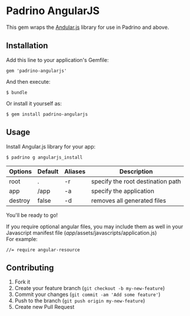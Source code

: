 # Padrino AngularJS

This gem wraps the [Andular.js](http://angularjs.org/) library for use in Padrino and above.

## Installation

Add this line to your application's Gemfile:

    gem 'padrino-angularjs'

And then execute:

    $ bundle

Or install it yourself as:

    $ gem install padrino-angularjs

## Usage

Install Angular.js library for your app:

    $ padrino g angularjs_install

Options|Default|Aliases|Description
-------|-------|-------|-----------
root   |.      |-r     |specify the root destination path
app    |/app   |-a     |specify the application
destroy|false  |-d     |removes all generated files

You'll be ready to go!

If you require optional angular files, you may include them as well in your Javascript manifest file (*app*/assets/javascripts/application.js)  
For example:

    //= require angular-resource

## Contributing

1. Fork it
2. Create your feature branch (`git checkout -b my-new-feature`)
3. Commit your changes (`git commit -am 'Add some feature'`)
4. Push to the branch (`git push origin my-new-feature`)
5. Create new Pull Request
